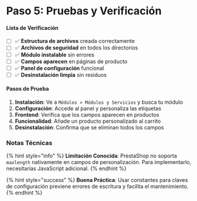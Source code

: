 # Paso 5: Pruebas y Verificación

#### Lista de Verificación

* [ ] ✅ **Estructura de archivos** creada correctamente
* [ ] ✅ **Archivos de seguridad** en todos los directorios
* [ ] ✅ **Módulo instalable** sin errores
* [ ] ✅ **Campos aparecen** en páginas de producto
* [ ] ✅ **Panel de configuración** funcional
* [ ] ✅ **Desinstalación limpia** sin residuos

#### Pasos de Prueba

1. **Instalación**: Ve a `Módulos > Módulos y Servicios` y busca tu módulo
2. **Configuración**: Accede al panel y personaliza las etiquetas
3. **Frontend**: Verifica que los campos aparecen en productos
4. **Funcionalidad**: Añade un producto personalizado al carrito
5. **Desinstalación**: Confirma que se eliminan todos los campos

### Notas Técnicas

{% hint style="info" %}
**Limitación Conocida**: PrestaShop no soporta `maxlength` nativamente en campos de personalización. Para implementarlo, necesitarías JavaScript adicional.
{% endhint %}

{% hint style="success" %}
**Buena Práctica**: Usar constantes para claves de configuración previene errores de escritura y facilita el mantenimiento.
{% endhint %}
